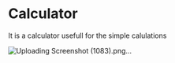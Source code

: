 # Calculator
It is a calculator usefull for the simple  calulations


![Uploading Screenshot (1083).png…]()

